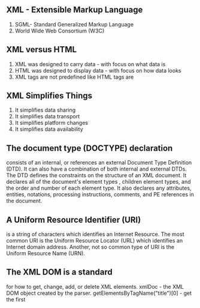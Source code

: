 ## XML - Extensible Markup Language
1)  SGML- Standard Generalized Markup Language
2)  World Wide Web Consortium (W3C)

## XML versus HTML
1)	XML was designed to carry data - with focus on what data is
2)	HTML was designed to display data - with focus on how data looks
3)  XML tags are not predefined like HTML tags are

## XML Simplifies Things
1)	It simplifies data sharing
2)	It simplifies data transport
3)  It simplifies platform changes
4)	It simplifies data availability

## The document type (DOCTYPE) declaration
consists of an internal, or references an external Document Type Definition (DTD). It can also have a combination of both internal and external DTDs. The DTD defines the constraints on the structure of an XML document. It declares all of the document's element types , children element types, and the order and number of each element type. It also declares any attributes, entities, notations, processing instructions, comments, and PE references in the document.

## A Uniform Resource Identifier (URI) 
is a string of characters which identifies an Internet Resource.
The most common URI is the Uniform Resource Locator (URL) which identifies an Internet domain address. Another, not so common type of URI is the Uniform Resource Name (URN).

## The XML DOM is a standard 
for how to get, change, add, or delete XML elements.
xmlDoc - the XML DOM object created by the parser.
getElementsByTagName("title")[0] - get the first <title> element
childNodes[0] - the first child of the <title> element (the text node)
nodeValue - the value of the node (the text itself)

## UTF-8 is the default character encoding for XML documents. 
A character in UTF8 can be from 1 to 4 bytes long. UTF-8 can represent any character in the Unicode standard. UTF-8 is backwards compatible with ASCII. UTF-8 is the preferred encoding for e-mail and web pages

## Shift JIS (Shift Japanese Industrial Standards) 
is a character encoding for the Japanese language,
